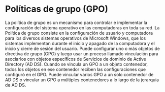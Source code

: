 

# Políticas de grupo (GPO)
La política de grupo es un mecanismo para controlar e implementar la configuración del sistema operativo en las computadoras en toda su red. 
La Política de grupo consiste en la configuración de usuario y computadora para los diversos sistemas operativos de Microsoft Windows, que los sistemas implementan durante el inicio y apagado de la computadora y el inicio y cierre de sesión del usuario. 
Puede configurar uno o más objetos de directiva de grupo (GPO) y luego usar un proceso llamado vinculación para asociarlos con objetos específicos de Servicios de dominio de Active Directory (AD DS). 
Cuando se vincula un GPO a un objeto contenedor, todos los objetos en ese contenedor reciben las configuraciones que configuró en el GPO. Puede vincular varios GPO a un solo contenedor de AD DS o vincular un GPO a múltiples contenedores a lo largo de la jerarquía de AD DS.
